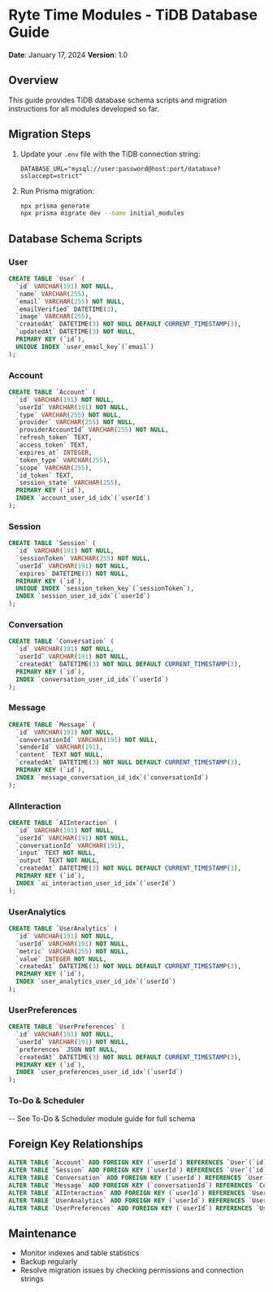# Ryte Time Modules - TiDB Database Guide

**Date**: January 17, 2024
**Version**: 1.0

## Overview
This guide provides TiDB database schema scripts and migration instructions for all modules developed so far.

## Migration Steps
1. Update your `.env` file with the TiDB connection string:
   ```env
   DATABASE_URL="mysql://user:password@host:port/database?sslaccept=strict"
   ```
2. Run Prisma migration:
   ```bash
   npx prisma generate
   npx prisma migrate dev --name initial_modules
   ```

## Database Schema Scripts

### User
```sql
CREATE TABLE `User` (
  `id` VARCHAR(191) NOT NULL,
  `name` VARCHAR(255),
  `email` VARCHAR(255) NOT NULL,
  `emailVerified` DATETIME(3),
  `image` VARCHAR(255),
  `createdAt` DATETIME(3) NOT NULL DEFAULT CURRENT_TIMESTAMP(3),
  `updatedAt` DATETIME(3) NOT NULL,
  PRIMARY KEY (`id`),
  UNIQUE INDEX `user_email_key`(`email`)
);
```

### Account
```sql
CREATE TABLE `Account` (
  `id` VARCHAR(191) NOT NULL,
  `userId` VARCHAR(191) NOT NULL,
  `type` VARCHAR(255) NOT NULL,
  `provider` VARCHAR(255) NOT NULL,
  `providerAccountId` VARCHAR(255) NOT NULL,
  `refresh_token` TEXT,
  `access_token` TEXT,
  `expires_at` INTEGER,
  `token_type` VARCHAR(255),
  `scope` VARCHAR(255),
  `id_token` TEXT,
  `session_state` VARCHAR(255),
  PRIMARY KEY (`id`),
  INDEX `account_user_id_idx`(`userId`)
);
```

### Session
```sql
CREATE TABLE `Session` (
  `id` VARCHAR(191) NOT NULL,
  `sessionToken` VARCHAR(255) NOT NULL,
  `userId` VARCHAR(191) NOT NULL,
  `expires` DATETIME(3) NOT NULL,
  PRIMARY KEY (`id`),
  UNIQUE INDEX `session_token_key`(`sessionToken`),
  INDEX `session_user_id_idx`(`userId`)
);
```

### Conversation
```sql
CREATE TABLE `Conversation` (
  `id` VARCHAR(191) NOT NULL,
  `userId` VARCHAR(191) NOT NULL,
  `createdAt` DATETIME(3) NOT NULL DEFAULT CURRENT_TIMESTAMP(3),
  PRIMARY KEY (`id`),
  INDEX `conversation_user_id_idx`(`userId`)
);
```

### Message
```sql
CREATE TABLE `Message` (
  `id` VARCHAR(191) NOT NULL,
  `conversationId` VARCHAR(191) NOT NULL,
  `senderId` VARCHAR(191),
  `content` TEXT NOT NULL,
  `createdAt` DATETIME(3) NOT NULL DEFAULT CURRENT_TIMESTAMP(3),
  PRIMARY KEY (`id`),
  INDEX `message_conversation_id_idx`(`conversationId`)
);
```

### AIInteraction
```sql
CREATE TABLE `AIInteraction` (
  `id` VARCHAR(191) NOT NULL,
  `userId` VARCHAR(191) NOT NULL,
  `conversationId` VARCHAR(191),
  `input` TEXT NOT NULL,
  `output` TEXT NOT NULL,
  `createdAt` DATETIME(3) NOT NULL DEFAULT CURRENT_TIMESTAMP(3),
  PRIMARY KEY (`id`),
  INDEX `ai_interaction_user_id_idx`(`userId`)
);
```

### UserAnalytics
```sql
CREATE TABLE `UserAnalytics` (
  `id` VARCHAR(191) NOT NULL,
  `userId` VARCHAR(191) NOT NULL,
  `metric` VARCHAR(255) NOT NULL,
  `value` INTEGER NOT NULL,
  `createdAt` DATETIME(3) NOT NULL DEFAULT CURRENT_TIMESTAMP(3),
  PRIMARY KEY (`id`),
  INDEX `user_analytics_user_id_idx`(`userId`)
);
```

### UserPreferences
```sql
CREATE TABLE `UserPreferences` (
  `id` VARCHAR(191) NOT NULL,
  `userId` VARCHAR(191) NOT NULL,
  `preferences` JSON NOT NULL,
  `createdAt` DATETIME(3) NOT NULL DEFAULT CURRENT_TIMESTAMP(3),
  PRIMARY KEY (`id`),
  INDEX `user_preferences_user_id_idx`(`userId`)
);
```

### To-Do & Scheduler
-- See To-Do & Scheduler module guide for full schema

## Foreign Key Relationships
```sql
ALTER TABLE `Account` ADD FOREIGN KEY (`userId`) REFERENCES `User`(`id`) ON DELETE CASCADE ON UPDATE CASCADE;
ALTER TABLE `Session` ADD FOREIGN KEY (`userId`) REFERENCES `User`(`id`) ON DELETE CASCADE ON UPDATE CASCADE;
ALTER TABLE `Conversation` ADD FOREIGN KEY (`userId`) REFERENCES `User`(`id`) ON DELETE CASCADE ON UPDATE CASCADE;
ALTER TABLE `Message` ADD FOREIGN KEY (`conversationId`) REFERENCES `Conversation`(`id`) ON DELETE CASCADE ON UPDATE CASCADE;
ALTER TABLE `AIInteraction` ADD FOREIGN KEY (`userId`) REFERENCES `User`(`id`) ON DELETE CASCADE ON UPDATE CASCADE;
ALTER TABLE `UserAnalytics` ADD FOREIGN KEY (`userId`) REFERENCES `User`(`id`) ON DELETE CASCADE ON UPDATE CASCADE;
ALTER TABLE `UserPreferences` ADD FOREIGN KEY (`userId`) REFERENCES `User`(`id`) ON DELETE CASCADE ON UPDATE CASCADE;
```

## Maintenance
- Monitor indexes and table statistics
- Backup regularly
- Resolve migration issues by checking permissions and connection strings